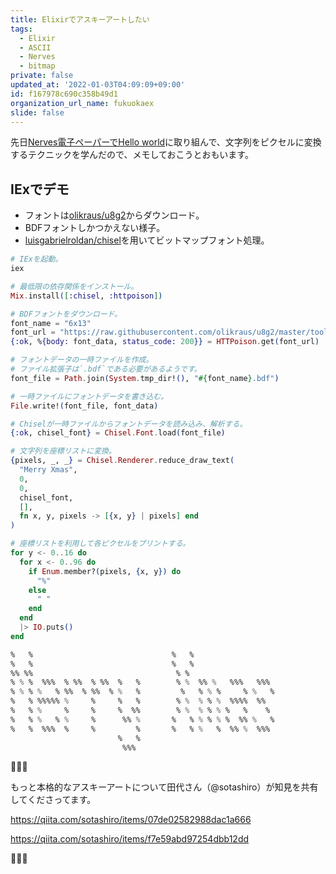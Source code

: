 ```yaml
---
title: Elixirでアスキーアートしたい
tags:
  - Elixir
  - ASCII
  - Nerves
  - bitmap
private: false
updated_at: '2022-01-03T04:09:09+09:00'
id: f167978c690c358b49d1
organization_url_name: fukuokaex
slide: false
---
```

先日[Nerves電子ペーパーでHello world](https://qiita.com/mnishiguchi/items/f709d6c211cf41078f2f)に取り組んで、文字列をピクセルに変換するテクニックを学んだので、メモしておこうとおもいます。

## IExでデモ

- フォントは[olikraus/u8g2](https://github.com/olikraus/u8g2/tree/master/tools/font/bdf)からダウンロード。
- BDFフォントしかつかえない様子。
- [luisgabrielroldan/chisel](https://github.com/luisgabrielroldan/chisel)を用いてビットマップフォント処理。

```elixir
# IExを起動。
iex

# 最低限の依存関係をインストール。
Mix.install([:chisel, :httpoison])

# BDFフォントをダウンロード。
font_name = "6x13"
font_url = "https://raw.githubusercontent.com/olikraus/u8g2/master/tools/font/bdf/#{font_name}.bdf"
{:ok, %{body: font_data, status_code: 200}} = HTTPoison.get(font_url)

# フォントデータの一時ファイルを作成。
# ファイル拡張子は`.bdf`である必要があるようです。
font_file = Path.join(System.tmp_dir!(), "#{font_name}.bdf")

# 一時ファイルにフォントデータを書き込む。
File.write!(font_file, font_data)

# Chiselが一時ファイルからフォントデータを読み込み、解析する。
{:ok, chisel_font} = Chisel.Font.load(font_file)

# 文字列を座標リストに変換。
{pixels, _, _} = Chisel.Renderer.reduce_draw_text(
  "Merry Xmas",
  0,
  0,
  chisel_font,
  [],
  fn x, y, pixels -> [{x, y} | pixels] end
)

# 座標リストを利用して各ピクセルをプリントする。
for y <- 0..16 do
  for x <- 0..96 do
    if Enum.member?(pixels, {x, y}) do
      "%"
    else
      " "
    end
  end
  |> IO.puts()
end

%   %                               %   %
%   %                               %   %
%% %%                                % %
% % %  %%%  % %%  % %%  %   %        % %  %% %   %%%   %%%
% % % %   % %%  % %%  % %   %         %   % % %     % %   %
%   % %%%%% %     %     %   %        % %  % % %  %%%%  %%
%   % %     %     %     %  %%        % %  % % % %   %    %
%   % %   % %     %      %% %       %   % % % % %  %% %   %
%   %  %%%  %     %         %       %   % %   %  %% %  %%%
                        %   %
                         %%%
```

:tada::tada::tada:

もっと本格的なアスキーアートについて田代さん（@sotashiro）が知見を共有してくださってます。

https://qiita.com/sotashiro/items/07de02582988dac1a666

https://qiita.com/sotashiro/items/f7e59abd97254dbb12dd

:tada::tada::tada:
